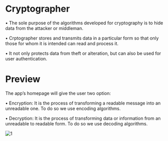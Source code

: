 # Cryptographer

•	The sole purpose of the algorithms developed for cryptography is to hide data from the attacker or middleman.

•	Crptographer stores and transmits data in a particular form so that only those for whom it is intended can read and process it. 

•	It not only protects data from theft or alteration, but can also be used for user authentication.



# Preview

The app’s homepage will give the user two option:

•	Encryption: It is the process of transforming a readable message into an unreadable one. To do so we use encoding algorithms.

•	Decryption: It is the process of transforming data or information from an unreadable to readable form. To do so we use decoding algorithms.

![1](https://user-images.githubusercontent.com/85177138/128282092-0860f460-8d05-456b-873c-e787ca1b730f.png)

